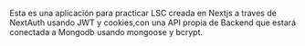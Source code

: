 Esta es una aplicación para practicar LSC creada en Nextjs a traves de NextAuth usando JWT y cookies,con una API propia de Backend que estará conectada a Mongodb usando mongoose y bcrypt.
